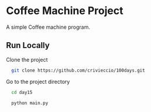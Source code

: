 # Coffee Machine Project

A simple Coffee machine program.

## Run Locally

Clone the project

```bash
  git clone https://github.com/crivieccio/100days.git
```

Go to the project directory

```bash
  cd day15
```

```bash
  python main.py
```

